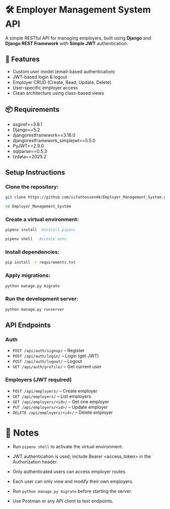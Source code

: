 # 🛠 Employer Management System API

A simple RESTful API for managing employers, built using **Django** and **Django REST Framework** with **Simple JWT** authentication.







## 🚀 Features
- Custom user model (email-based authentication)
- JWT-based login & logout
- Employer CRUD (Create, Read, Update, Delete)
- User-specific employer access
- Clean architecture using class-based views


## 📦 Requirements
- asgiref==3.8.1
- Django==5.2
- djangorestframework==3.16.0
- djangorestframework_simplejwt==5.5.0
- PyJWT==2.9.0
- sqlparse==0.5.3
- tzdata==2025.2


## Setup Instructions

### Clone the repository:
```bash
git clone https://github.com/sifathossen48/Employer_Management_System.git

cd Employer_Management_System
```
### Create a virtual environment:
```bash
pipenv install  #install pipenv
```
```bash
pipenv shell   #create venv
```
### Install dependencies:
```bash
pip install -r requirements.txt
```
### Apply migrations:
```bash
python manage.py migrate
```
### Run the development server:
```bash
python manage.py runserver
```

## API Endpoints
### Auth
- `POST /api/auth/signup/` – Register
- `POST /api/auth/login/` – Login (get JWT)
- `POST /api/auth/logout/` – Logout
- `GET /api/auth/profile/` – Get current user

### Employers (JWT required)
- `POST /api/employers/` – Create employer
- `GET /api/employers/` – List employers
- `GET /api/employers/<id>/` – Get one employer
- `PUT /api/employers/<id>/` – Update employer
- `DELETE /api/employers/<id>/` – Delete employer


# 📝 Notes

- Run `pipenv shell` to activate the virtual environment.

- JWT authentication is used; include Bearer <access_token> in the Authorization header.

- Only authenticated users can access employer routes.

- Each user can only view and modify their own employers.

- Run `python manage.py migrate` before starting the server.

- Use Postman or any API client to test endpoints.

